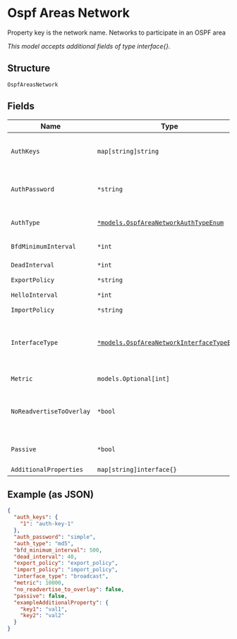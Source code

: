 
# Ospf Areas Network

Property key is the network name. Networks to participate in an OSPF area

*This model accepts additional fields of type interface{}.*

## Structure

`OspfAreasNetwork`

## Fields

| Name | Type | Tags | Description |
|  --- | --- | --- | --- |
| `AuthKeys` | `map[string]string` | Optional | Required if `auth_type`==`md5`. Property key is the key number |
| `AuthPassword` | `*string` | Optional | Required if `auth_type`==`password`, the password, max length is 8 |
| `AuthType` | [`*models.OspfAreaNetworkAuthTypeEnum`](../../doc/models/ospf-area-network-auth-type-enum.md) | Optional | auth type. enum: `md5`, `none`, `password`<br>**Default**: `"none"` |
| `BfdMinimumInterval` | `*int` | Optional | **Constraints**: `>= 1`, `<= 255000` |
| `DeadInterval` | `*int` | Optional | **Constraints**: `>= 1`, `<= 65535` |
| `ExportPolicy` | `*string` | Optional | - |
| `HelloInterval` | `*int` | Optional | **Constraints**: `>= 1`, `<= 255` |
| `ImportPolicy` | `*string` | Optional | - |
| `InterfaceType` | [`*models.OspfAreaNetworkInterfaceTypeEnum`](../../doc/models/ospf-area-network-interface-type-enum.md) | Optional | interface type (nbma = non-broadcast multi-access). enum: `broadcast`, `nbma`, `p2mp`, `p2p`<br>**Default**: `"broadcast"` |
| `Metric` | `models.Optional[int]` | Optional | **Constraints**: `>= 1`, `<= 65535` |
| `NoReadvertiseToOverlay` | `*bool` | Optional | by default, we'll re-advertise all learned OSPF routes toward overlay<br>**Default**: `false` |
| `Passive` | `*bool` | Optional | whether to send OSPF-Hello<br>**Default**: `false` |
| `AdditionalProperties` | `map[string]interface{}` | Optional | - |

## Example (as JSON)

```json
{
  "auth_keys": {
    "1": "auth-key-1"
  },
  "auth_password": "simple",
  "auth_type": "md5",
  "bfd_minimum_interval": 500,
  "dead_interval": 40,
  "export_policy": "export_policy",
  "import_policy": "import_policy",
  "interface_type": "broadcast",
  "metric": 10000,
  "no_readvertise_to_overlay": false,
  "passive": false,
  "exampleAdditionalProperty": {
    "key1": "val1",
    "key2": "val2"
  }
}
```

